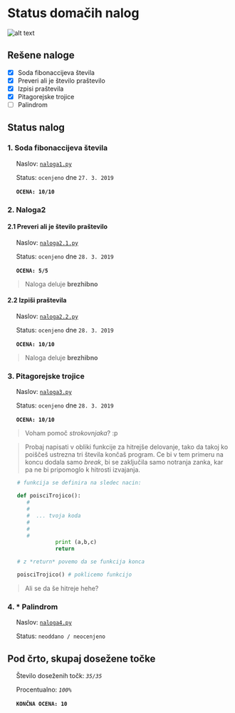 

# Status domačih nalog

![alt text](https://emojipedia-us.s3.dualstack.us-west-1.amazonaws.com/thumbs/160/apple/96/female-technologist-type-1-2_1f469-1f3fb-200d-1f4bb.png "Logo Title Text 1")

## Rešene naloge

- [x] Soda fibonaccijeva števila
- [x] Preveri ali je število praštevilo
- [x] Izpisi praštevila
- [x] Pitagorejske trojice
- [ ] Palindrom

## Status nalog

### 1. Soda fibonaccijeva števila

&nbsp;&nbsp;&nbsp;&nbsp;   Naslov: [`naloga1.py`](https://github.com/simenravnik/rojstnodnevna-domaca-naloga/blob/master/naloga1.py)

&nbsp;&nbsp;&nbsp;&nbsp;   Status: `ocenjeno` dne `27. 3. 2019`


&nbsp;&nbsp;&nbsp;&nbsp;   **`OCENA: 10/10`**

### 2. Naloga2

#### 2.1 Preveri ali je število praštevilo

&nbsp;&nbsp;&nbsp;&nbsp;   Naslov: [`naloga2.1.py`](https://github.com/simenravnik/rojstnodnevna-domaca-naloga/blob/master/naloga2.1.py)

&nbsp;&nbsp;&nbsp;&nbsp;   Status: `ocenjeno` dne `28. 3. 2019`

&nbsp;&nbsp;&nbsp;&nbsp;   **`OCENA: 5/5`**

> Naloga deluje **brezhibno**


#### 2.2 Izpiši praštevila

&nbsp;&nbsp;&nbsp;&nbsp;   Naslov: [`naloga2.2.py`](https://github.com/simenravnik/rojstnodnevna-domaca-naloga/blob/master/naloga2.2.py)

&nbsp;&nbsp;&nbsp;&nbsp;   Status: `ocenjeno` dne `28. 3. 2019`


&nbsp;&nbsp;&nbsp;&nbsp;   **`OCENA: 10/10`**

> Naloga deluje **brezhibno**

### 3. Pitagorejske trojice

&nbsp;&nbsp;&nbsp;&nbsp;   Naslov: [`naloga3.py`](https://github.com/simenravnik/rojstnodnevna-domaca-naloga/blob/master/naloga3.py)

&nbsp;&nbsp;&nbsp;&nbsp;   Status: `ocenjeno` dne `28. 3. 2019`

&nbsp;&nbsp;&nbsp;&nbsp;   **`OCENA: 10/10`**

> Voham pomoč *strokovnjaka*? :p

> Probaj napisati v obliki funkcije za hitrejše delovanje, tako da takoj ko poiščeš ustrezna tri števila končaš program. Ce bi v tem primeru na koncu dodala samo *break*, bi se zaključila samo notranja zanka, kar pa ne bi pripomoglo k hitrosti izvajanja.

```python
   # funkcija se definira na sledec nacin:

   def poisciTrojico():
      #  
      #
      #  ... tvoja koda
      #
      #
      #
               print (a,b,c)
               return

   # z *return* povemo da se funkcija konca

   poisciTrojico() # poklicemo funkcijo
```


> Ali se da še hitreje hehe?

### 4. * Palindrom

&nbsp;&nbsp;&nbsp;&nbsp;   Naslov: [`naloga4.py`](https://github.com/simenravnik/rojstnodnevna-domaca-naloga/blob/master/naloga4.py)

&nbsp;&nbsp;&nbsp;&nbsp;   Status: `neoddano / neocenjeno`

## Pod črto, skupaj dosežene točke

&nbsp;&nbsp;&nbsp;&nbsp;   Število doseženih točk: *`35/35`*

&nbsp;&nbsp;&nbsp;&nbsp;   Procentualno: *`100%`*

&nbsp;&nbsp;&nbsp;&nbsp;   **`KONČNA OCENA: 10`**

